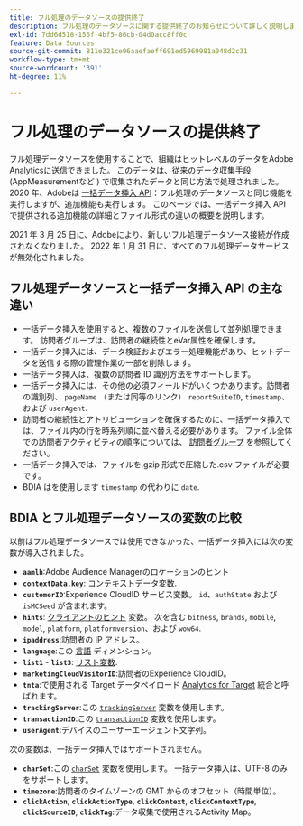 ```yaml
---
title: フル処理のデータソースの提供終了
description: フル処理のデータソースに関する提供終了のお知らせについて詳しく説明します。
exl-id: 7dd6d518-156f-4bf5-86cb-04d0acc8ff0c
feature: Data Sources
source-git-commit: 811e321ce96aaefaeff691ed5969981a048d2c31
workflow-type: tm+mt
source-wordcount: '391'
ht-degree: 11%

---
```


# フル処理のデータソースの提供終了

フル処理データソースを使用することで、組織はヒットレベルのデータをAdobe Analyticsに送信できました。 このデータは、従来のデータ収集手段 (AppMeasurementなど ) で収集されたデータと同じ方法で処理されました。 2020 年、Adobeは [一括データ挿入 API](https://developer.adobe.com/analytics-apis/docs/2.0/guides/endpoints/bulk-data-insertion/)：フル処理のデータソースと同じ機能を実行しますが、追加機能も実行します。 このページでは、一括データ挿入 API で提供される追加機能の詳細とファイル形式の違いの概要を説明します。

2021 年 3 月 25 日に、Adobeにより、新しいフル処理データソース接続が作成されなくなりました。 2022 年 1 月 31 日に、すべてのフル処理データサービスが無効化されました。

## フル処理データソースと一括データ挿入 API の主な違い

* 一括データ挿入を使用すると、複数のファイルを送信して並列処理できます。 訪問者グループは、訪問者の継続性とeVar属性を確保します。
* 一括データ挿入には、データ検証およびエラー処理機能があり、ヒットデータを送信する際の管理作業の一部を削除します。
* 一括データ挿入は、複数の訪問者 ID 識別方法をサポートします。
* 一括データ挿入には、その他の必須フィールドがいくつかあります。訪問者の識別列、 `pageName` （または同等のリンク） `reportSuiteID`, `timestamp`、および `userAgent`.
* 訪問者の継続性とアトリビューションを確保するために、一括データ挿入では、ファイル内の行を時系列順に並べ替える必要があります。 ファイル全体での訪問者アクティビティの順序については、 [訪問者グループ](https://developer.adobe.com/analytics-apis/docs/2.0/guides/endpoints/bulk-data-insertion/visitor-groups/) を参照してください。
* 一括データ挿入では、ファイルを.gzip 形式で圧縮した.csv ファイルが必要です。
* BDIA はを使用します `timestamp` の代わりに `date`.

## BDIA とフル処理データソースの変数の比較

以前はフル処理データソースでは使用できなかった、一括データ挿入には次の変数が導入されました。

* **`aamlh`**:Adobe Audience Managerのロケーションのヒント
* **`contextData.key`**: [コンテキストデータ変数](/help/implement/vars/page-vars/contextdata.md).
* **`customerID`**:Experience CloudID サービス変数。 `id`、`authState` および `isMCSeed` が含まれます。
* **`hints`**: [クライアントのヒント](https://experienceleague.adobe.com/docs/experience-platform/edge/fundamentals/user-agent-client-hints.html?lang=ja) 変数。 次を含む `bitness`, `brands`, `mobile`, `model`, `platform`, `platformversion`、および `wow64`.
* **`ipaddress`**:訪問者の IP アドレス。
* **`language`**:この [言語](/help/components/dimensions/language.md) ディメンション。
* **`list1`** - **`list3`**: [リスト変数](/help/implement/vars/page-vars/list.md).
* **`marketingCloudVisitorID`**:訪問者のExperience CloudID。
* **`tnta`**:で使用される Target データペイロード [Analytics for Target](https://experienceleague.adobe.com/docs/target/using/integrate/a4t/a4t.html?lang=ja) 統合と呼ばれます。
* **`trackingServer`**:この [`trackingServer`](/help/implement/vars/config-vars/trackingserver.md) 変数を使用します。
* **`transactionID`**:この [`transactionID`](/help/implement/vars/page-vars/transactionid.md) 変数を使用します。
* **`userAgent`**:デバイスのユーザーエージェント文字列。

次の変数は、一括データ挿入ではサポートされません。

* **`charSet`**:この [`charSet`](/help/implement/vars/config-vars/charset.md) 変数を使用します。 一括データ挿入は、UTF-8 のみをサポートします。
* **`timezone`**:訪問者のタイムゾーンの GMT からのオフセット（時間単位）。
* **`clickAction`**, **`clickActionType`**, **`clickContext`**, **`clickContextType`**, **`clickSourceID`**, **`clickTag`**:データ収集で使用されるActivity Map。
